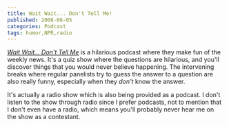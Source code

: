 ```yaml
---
title: Wait Wait... Don't Tell Me!
published: 2008-06-05
categories: Podcast
tags: humor,NPR,radio
---
```


<a href="https://www.npr.org/programs/wait-wait-dont-tell-me/"><cite>Wait Wait... Don't Tell Me</cite></a>
is a hilarious podcast where they make fun of the weekly news.
It's a quiz show where the questions are hilarious,
and you'll discover things that you would never believe happening.
The intervening breaks where regular panelists try to guess the answer to a question are also really funny,
especially when they <em>don't</em> know the answer.

It's actually a radio show which is also being provided as a podcast.
I don't listen to the show through radio since I prefer podcasts,
not to mention that I don't even have a radio,
which means you'll probably never hear me on the show as a contestant.
